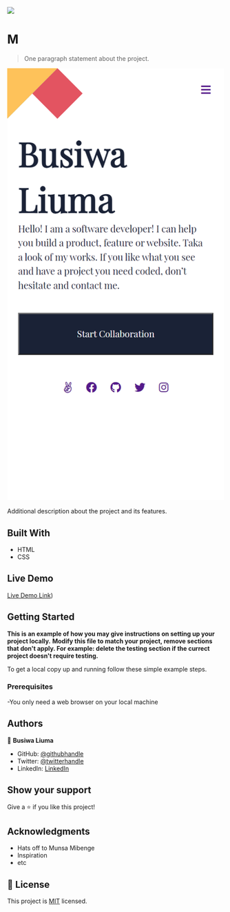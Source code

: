 ![](https://img.shields.io/badge/Microverse-blueviolet)

# M

> One paragraph statement about the project.

![screenshot](screenshot.png)

Additional description about the project and its features.

## Built With

- HTML
- CSS

## Live Demo

[Live Demo Link](https://busiwa24.github.io/Test-Portfolio/))


## Getting Started

**This is an example of how you may give instructions on setting up your project locally.**
**Modify this file to match your project, remove sections that don't apply. For example: delete the testing section if the currect project doesn't require testing.**


To get a local copy up and running follow these simple example steps.

### Prerequisites

-You only need a web browser on your local machine



## Authors

👤 **Busiwa Liuma**

- GitHub: [@githubhandle](https://github.com/Busiwa24)
- Twitter: [@twitterhandle](https://twitter.com/@busiwaliuma)
- LinkedIn: [LinkedIn](https://linkedin.com/in/busiwa-liuma-28385b80/)


## Show your support

Give a ⭐️ if you like this project!

## Acknowledgments

- Hats off to Munsa Mibenge
- Inspiration
- etc

## 📝 License

This project is [MIT](./MIT.md) licensed.
